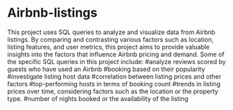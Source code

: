 # Airbnb-listings
This project uses SQL queries to analyze and visualize data from Airbnb listings. By comparing and contrasting various factors such as location, listing features, and user metrics, this project aims to provide valuable insights into the factors that influence Airbnb pricing and demand.
Some of the specific SQL queries in this project include:
#analyze reviews scored by guests who have used an Airbnb
#booking based on their popularity
#investigate listing host data
#correlation between listing prices and other factors
#top-performing hosts in terms of booking count 
#trends in listing prices over time, considering factors such as the location or the property type.
#number of nights booked or the availability of the listing

